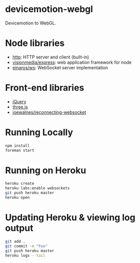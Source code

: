 # devicemotion-webgl

Devicemotion to WebGL.

# Node libraries

* [http](http://nodejs.org/api/http.html): HTTP server and client (built-in)
* [visionmedia/express](http://expressjs.com/): web application framework for node
* [einaros/ws](http://einaros.github.io/ws/): WebSocket server implementation

# Front-end libraries

* [jQuery](http://jquery.com/)
* [three.js](http://threejs.org/)
* [joewalnes/reconnecting-websocket](https://github.com/joewalnes/reconnecting-websocket)

# Running Locally

``` bash
npm install
foreman start
```

# Running on Heroku

``` bash
heroku create
heroku labs:enable websockets
git push heroku master
heroku open
```

# Updating Heroku & viewing log output

``` bash
git add .
git commit -m "Foo"
git push heroku master
heroku logs --tail
```